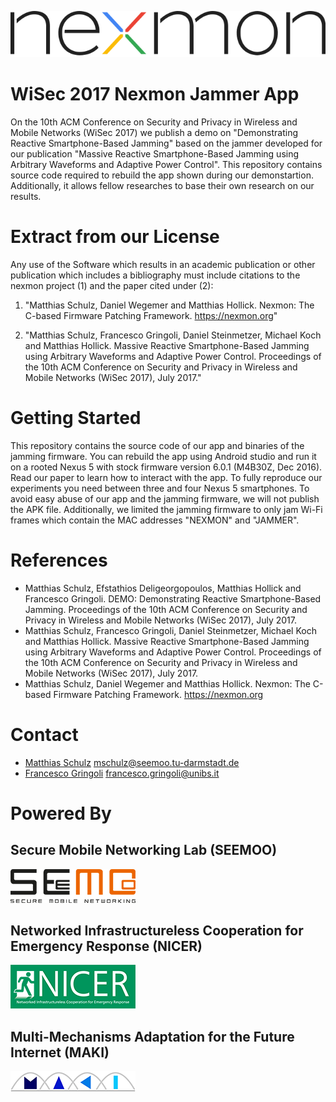 ![NexMon logo](https://github.com/seemoo-lab/nexmon/raw/master/gfx/nexmon.png)

# WiSec 2017 Nexmon Jammer App

On the 10th ACM Conference on Security and Privacy in Wireless and Mobile Networks (WiSec 2017) 
we publish a demo on "Demonstrating Reactive Smartphone-Based Jamming" based on the jammer 
developed for our publication "Massive Reactive Smartphone-Based Jamming using Arbitrary Waveforms
and Adaptive Power Control". This repository contains source code required to rebuild the app shown
during our demonstartion. Additionally, it allows fellow researches to base their own
research on our results.

# Extract from our License

Any use of the Software which results in an academic publication or
other publication which includes a bibliography must include
citations to the nexmon project (1) and the paper cited under (2):

1. "Matthias Schulz, Daniel Wegemer and Matthias Hollick. Nexmon:
    The C-based Firmware Patching Framework. https://nexmon.org"

2. "Matthias Schulz, Francesco Gringoli, Daniel Steinmetzer, Michael
    Koch and Matthias Hollick. Massive Reactive Smartphone-Based
    Jamming using Arbitrary Waveforms and Adaptive Power Control.
    Proceedings of the 10th ACM Conference on Security and Privacy
    in Wireless and Mobile Networks (WiSec 2017), July 2017."

# Getting Started

This repository contains the source code of our app and binaries of the jamming firmware. You can
rebuild the app using Android studio and run it on a rooted Nexus 5 with stock firmware version 
6.0.1 (M4B30Z, Dec 2016). Read our paper to learn how to interact with the app. To fully reproduce
our experiments you need between three and four Nexus 5 smartphones. To avoid easy abuse of our app
and the jamming firmware, we will not publish the APK file. Additionally, we limited the jamming 
firmware to only jam Wi-Fi frames which contain the MAC addresses "NEXMON" and "JAMMER".

# References

* Matthias Schulz, Efstathios Deligeorgopoulos, Matthias Hollick and Francesco Gringoli. DEMO: Demonstrating Reactive Smartphone-Based Jamming. Proceedings of the 10th ACM Conference on Security and Privacy in Wireless and Mobile Networks (WiSec 2017), July 2017.
* Matthias Schulz, Francesco Gringoli, Daniel Steinmetzer, Michael Koch and Matthias Hollick. Massive Reactive Smartphone-Based Jamming using Arbitrary Waveforms and Adaptive Power Control. Proceedings of the 10th ACM Conference on Security and Privacy in Wireless and Mobile Networks (WiSec 2017), July 2017.
* Matthias Schulz, Daniel Wegemer and Matthias Hollick. Nexmon: The C-based Firmware Patching Framework. https://nexmon.org

# Contact

* [Matthias Schulz](https://seemoo.tu-darmstadt.de/mschulz) <mschulz@seemoo.tu-darmstadt.de>
* [Francesco Gringoli](http://netweb.ing.unibs.it/~gringoli/) <francesco.gringoli@unibs.it>

# Powered By

## Secure Mobile Networking Lab (SEEMOO)
<a href="https://www.seemoo.tu-darmstadt.de">![SEEMOO logo](https://github.com/seemoo-lab/nexmon/raw/master/gfx/seemoo.png)</a>
## Networked Infrastructureless Cooperation for Emergency Response (NICER)
<a href="https://www.nicer.tu-darmstadt.de">![NICER logo](https://github.com/seemoo-lab/nexmon/raw/master/gfx/nicer.png)</a>
## Multi-Mechanisms Adaptation for the Future Internet (MAKI)
<a href="http://www.maki.tu-darmstadt.de/">![MAKI logo](https://github.com/seemoo-lab/nexmon/raw/master/gfx/maki.png)</a>
